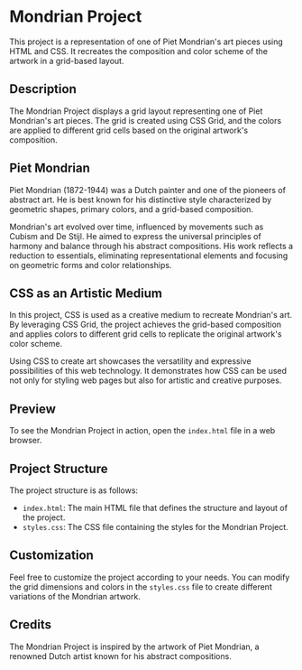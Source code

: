 # Mondrian Project

This project is a representation of one of Piet Mondrian's art pieces using HTML and CSS. It recreates the composition and color scheme of the artwork in a grid-based layout.

## Description

The Mondrian Project displays a grid layout representing one of Piet Mondrian's art pieces. The grid is created using CSS Grid, and the colors are applied to different grid cells based on the original artwork's composition.

## Piet Mondrian

Piet Mondrian (1872-1944) was a Dutch painter and one of the pioneers of abstract art. He is best known for his distinctive style characterized by geometric shapes, primary colors, and a grid-based composition.

Mondrian's art evolved over time, influenced by movements such as Cubism and De Stijl. He aimed to express the universal principles of harmony and balance through his abstract compositions. His work reflects a reduction to essentials, eliminating representational elements and focusing on geometric forms and color relationships.

## CSS as an Artistic Medium

In this project, CSS is used as a creative medium to recreate Mondrian's art. By leveraging CSS Grid, the project achieves the grid-based composition and applies colors to different grid cells to replicate the original artwork's color scheme.

Using CSS to create art showcases the versatility and expressive possibilities of this web technology. It demonstrates how CSS can be used not only for styling web pages but also for artistic and creative purposes.

## Preview

To see the Mondrian Project in action, open the `index.html` file in a web browser.

## Project Structure

The project structure is as follows:

- `index.html`: The main HTML file that defines the structure and layout of the project.
- `styles.css`: The CSS file containing the styles for the Mondrian Project.

## Customization

Feel free to customize the project according to your needs. You can modify the grid dimensions and colors in the `styles.css` file to create different variations of the Mondrian artwork.

## Credits

The Mondrian Project is inspired by the artwork of Piet Mondrian, a renowned Dutch artist known for his abstract compositions.

